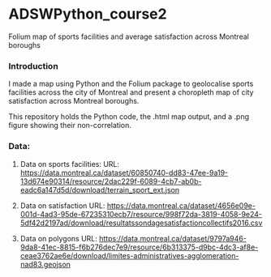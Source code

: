 # ADSWPython_course2

Folium map of sports facilities and average satisfaction across Montreal boroughs

### Introduction

I made a map using Python and the Folium package to geolocalise sports facilities across the city of Montreal and present a choropleth map of city satisfaction across Montreal boroughs. 

This repository holds the Python code, the .html map output, and a .png figure showing their non-correlation.

### Data:

1. Data on sports facilities:
URL: https://data.montreal.ca/dataset/60850740-dd83-47ee-9a19-13d674e90314/resource/2dac229f-6089-4cb7-ab0b-eadc6a147d5d/download/terrain_sport_ext.json

2. Data on satisfaction 
URL: https://data.montreal.ca/dataset/4656e09e-001d-4ad3-95de-67235310ecb7/resource/998f72da-3819-4058-9e24-5df42d2197ad/download/resultatssondagesatisfactioncollectifs2016.csv

3. Data on polygons
URL: https://data.montreal.ca/dataset/9797a946-9da8-41ec-8815-f6b276dec7e9/resource/6b313375-d9bc-4dc3-af8e-ceae3762ae6e/download/limites-administratives-agglomeration-nad83.geojson
